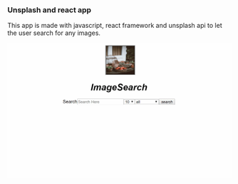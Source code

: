 ### Unsplash and react app
This app is made with javascript, react framework and unsplash api to let the user search for any images.

<img src = "unspalshapp/mainpage.gif"/>
